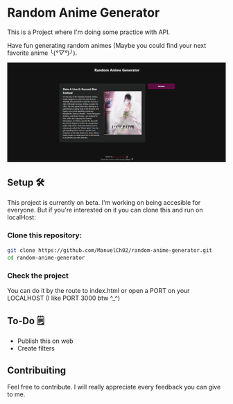 # Random Anime Generator
This is a Project where I'm doing some practice with API.

Have fun generating random animes (Maybe you could find your next favorite anime ╰(*°▽°*)╯).

![App Screenshot](./src/assets/images/app-screenshot.png)

## Setup 🛠️
This project is currently on beta. I'm working on being accesible for everyone. But if you're interested on it you can clone this and run on localHost:

### Clone this repository:
```bash
git clone https://github.com/ManuelCh02/random-anime-generator.git
cd random-anime-generator
```

### Check the project
You can do it by the route to index.html or open a PORT on your LOCALHOST (I like PORT 3000 btw ^_^)

## To-Do 🗒️
* Publish this on web
* Create filters

## Contribuiting
Feel free to contribute. I will really appreciate every feedback you can give to me.
